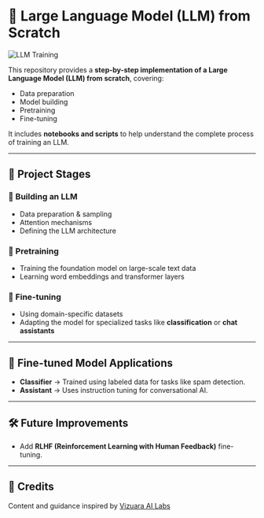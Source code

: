 # 🚀 Large Language Model (LLM) from Scratch  

![LLM Training](lllm.gif)  

This repository provides a **step-by-step implementation of a Large Language Model (LLM) from scratch**, covering:  

- Data preparation  
- Model building  
- Pretraining  
- Fine-tuning  

It includes **notebooks and scripts** to help understand the complete process of training an LLM.  

---

## 📌 Project Stages  

### 🔹 Building an LLM  
- Data preparation & sampling  
- Attention mechanisms  
- Defining the LLM architecture  

### 🔹 Pretraining  
- Training the foundation model on large-scale text data  
- Learning word embeddings and transformer layers  

### 🔹 Fine-tuning  
- Using domain-specific datasets  
- Adapting the model for specialized tasks like **classification** or **chat assistants**  

---

## 🎯 Fine-tuned Model Applications  
- **Classifier** → Trained using labeled data for tasks like spam detection.  
- **Assistant** → Uses instruction tuning for conversational AI.  

---

## 🛠 Future Improvements  
- Add **RLHF (Reinforcement Learning with Human Feedback)** fine-tuning.  

---

## 🙌 Credits  
Content and guidance inspired by [Vizuara AI Labs](https://www.vizuara.com/)
